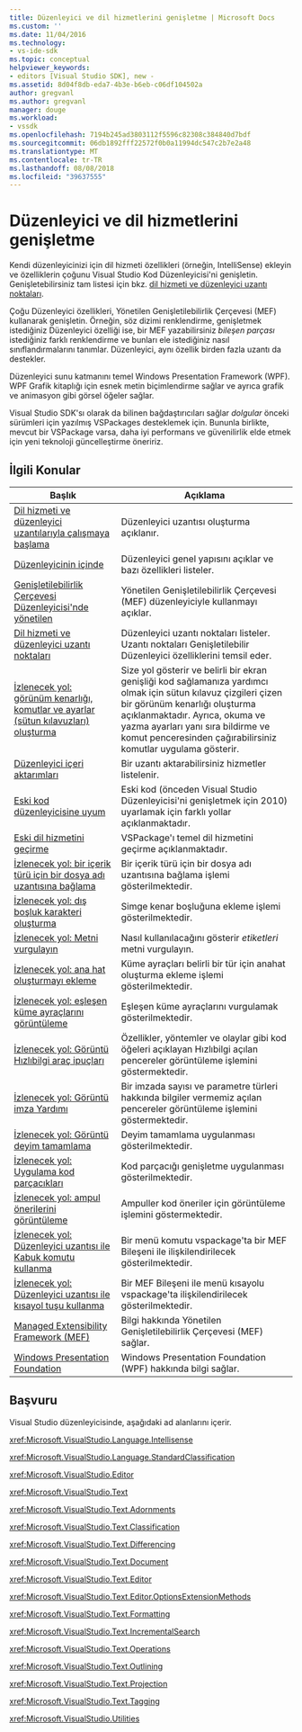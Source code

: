 ```yaml
---
title: Düzenleyici ve dil hizmetlerini genişletme | Microsoft Docs
ms.custom: ''
ms.date: 11/04/2016
ms.technology:
- vs-ide-sdk
ms.topic: conceptual
helpviewer_keywords:
- editors [Visual Studio SDK], new -
ms.assetid: 8d04f8db-eda7-4b3e-b6eb-c06df104502a
author: gregvanl
ms.author: gregvanl
manager: douge
ms.workload:
- vssdk
ms.openlocfilehash: 7194b245ad3803112f5596c82308c384840d7bdf
ms.sourcegitcommit: 06db1892fff22572f0b0a11994dc547c2b7e2a48
ms.translationtype: MT
ms.contentlocale: tr-TR
ms.lasthandoff: 08/08/2018
ms.locfileid: "39637555"
---
```

# <a name="extend-the-editor-and-language-services"></a>Düzenleyici ve dil hizmetlerini genişletme
Kendi düzenleyicinizi için dil hizmeti özellikleri (örneğin, IntelliSense) ekleyin ve özelliklerin çoğunu Visual Studio Kod Düzenleyicisi'ni genişletin.  Genişletebilirsiniz tam listesi için bkz. [dil hizmeti ve düzenleyici uzantı noktaları](../extensibility/language-service-and-editor-extension-points.md).  
  
 Çoğu Düzenleyici özellikleri, Yönetilen Genişletilebilirlik Çerçevesi (MEF) kullanarak genişletin. Örneğin, söz dizimi renklendirme, genişletmek istediğiniz Düzenleyici özelliği ise, bir MEF yazabilirsiniz *bileşen parçası* istediğiniz farklı renklendirme ve bunları ele istediğiniz nasıl sınıflandırmalarını tanımlar. Düzenleyici, aynı özellik birden fazla uzantı da destekler.  
  
 Düzenleyici sunu katmanını temel Windows Presentation Framework (WPF). WPF Grafik kitaplığı için esnek metin biçimlendirme sağlar ve ayrıca grafik ve animasyon gibi görsel öğeler sağlar.  
  
 Visual Studio SDK'sı olarak da bilinen bağdaştırıcıları sağlar *dolgular* önceki sürümleri için yazılmış VSPackages desteklemek için. Bununla birlikte, mevcut bir VSPackage varsa, daha iyi performans ve güvenilirlik elde etmek için yeni teknoloji güncelleştirme öneririz.  
  
## <a name="related-topics"></a>İlgili Konular  
  
|Başlık|Açıklama|  
|-----------|-----------------|  
|[Dil hizmeti ve düzenleyici uzantılarıyla çalışmaya başlama](../extensibility/getting-started-with-language-service-and-editor-extensions.md)|Düzenleyici uzantısı oluşturma açıklanır.|  
|[Düzenleyicinin içinde](../extensibility/inside-the-editor.md)|Düzenleyici genel yapısını açıklar ve bazı özellikleri listeler.|  
|[Genişletilebilirlik Çerçevesi Düzenleyicisi'nde yönetilen](../extensibility/managed-extensibility-framework-in-the-editor.md)|Yönetilen Genişletilebilirlik Çerçevesi (MEF) düzenleyiciyle kullanmayı açıklar.|  
|[Dil hizmeti ve düzenleyici uzantı noktaları](../extensibility/language-service-and-editor-extension-points.md)|Düzenleyici uzantı noktaları listeler. Uzantı noktaları Genişletilebilir Düzenleyici özelliklerini temsil eder.|  
|[İzlenecek yol: görünüm kenarlığı, komutlar ve ayarlar (sütun kılavuzları) oluşturma](../extensibility/walkthrough-creating-a-view-adornment-commands-and-settings-column-guides.md)|Size yol gösterir ve belirli bir ekran genişliği kod sağlamanıza yardımcı olmak için sütun kılavuz çizgileri çizen bir görünüm kenarlığı oluşturma açıklanmaktadır.  Ayrıca, okuma ve yazma ayarları yanı sıra bildirme ve komut penceresinden çağırabilirsiniz komutlar uygulama gösterir.|  
|[Düzenleyici içeri aktarımları](../extensibility/editor-imports.md)|Bir uzantı aktarabilirsiniz hizmetler listelenir.|  
|[Eski kod düzenleyicisine uyum](../extensibility/adapting-legacy-code-to-the-editor.md)|Eski kod (önceden Visual Studio Düzenleyicisi'ni genişletmek için 2010) uyarlamak için farklı yollar açıklanmaktadır.|  
|[Eski dil hizmetini geçirme](../extensibility/internals/migrating-a-legacy-language-service.md)|VSPackage'ı temel dil hizmetini geçirme açıklanmaktadır.|  
|[İzlenecek yol: bir içerik türü için bir dosya adı uzantısına bağlama](../extensibility/walkthrough-linking-a-content-type-to-a-file-name-extension.md)|Bir içerik türü için bir dosya adı uzantısına bağlama işlemi gösterilmektedir.|  
|[İzlenecek yol: dış boşluk karakteri oluşturma](../extensibility/walkthrough-creating-a-margin-glyph.md)|Simge kenar boşluğuna ekleme işlemi gösterilmektedir.|  
|[İzlenecek yol: Metni vurgulayın](../extensibility/walkthrough-highlighting-text.md)|Nasıl kullanılacağını gösterir *etiketleri* metni vurgulayın.|  
|[İzlenecek yol: ana hat oluşturmayı ekleme](../extensibility/walkthrough-outlining.md)|Küme ayraçları belirli bir tür için anahat oluşturma ekleme işlemi gösterilmektedir.|  
|[İzlenecek yol: eşleşen küme ayraçlarını görüntüleme](../extensibility/walkthrough-displaying-matching-braces.md)|Eşleşen küme ayraçlarını vurgulamak gösterilmektedir.|  
|[İzlenecek yol: Görüntü Hızlıbilgi araç ipuçları](../extensibility/walkthrough-displaying-quickinfo-tooltips.md)|Özellikler, yöntemler ve olaylar gibi kod öğeleri açıklayan Hızlıbilgi açılan pencereler görüntüleme işlemini göstermektedir.|  
|[İzlenecek yol: Görüntü imza Yardımı](../extensibility/walkthrough-displaying-signature-help.md)|Bir imzada sayısı ve parametre türleri hakkında bilgiler vermemiz açılan pencereler görüntüleme işlemini göstermektedir.|  
|[İzlenecek yol: Görüntü deyim tamamlama](../extensibility/walkthrough-displaying-statement-completion.md)|Deyim tamamlama uygulanması gösterilmektedir.|  
|[İzlenecek yol: Uygulama kod parçacıkları](../extensibility/walkthrough-implementing-code-snippets.md)|Kod parçacığı genişletme uygulanması gösterilmektedir.|  
|[İzlenecek yol: ampul önerilerini görüntüleme](../extensibility/walkthrough-displaying-light-bulb-suggestions.md)|Ampuller kod öneriler için görüntüleme işlemini göstermektedir.|  
|[İzlenecek yol: Düzenleyici uzantısı ile Kabuk komutu kullanma](../extensibility/walkthrough-using-a-shell-command-with-an-editor-extension.md)|Bir menü komutu vspackage'ta bir MEF Bileşeni ile ilişkilendirilecek gösterilmektedir.|  
|[İzlenecek yol: Düzenleyici uzantısı ile kısayol tuşu kullanma](../extensibility/walkthrough-using-a-shortcut-key-with-an-editor-extension.md)|Bir MEF Bileşeni ile menü kısayolu vspackage'ta ilişkilendirilecek gösterilmektedir.|  
|[Managed Extensibility Framework (MEF)](/dotnet/framework/mef/index)|Bilgi hakkında Yönetilen Genişletilebilirlik Çerçevesi (MEF) sağlar.|  
|[Windows Presentation Foundation](/dotnet/framework/wpf/index)|Windows Presentation Foundation (WPF) hakkında bilgi sağlar.|  
  
## <a name="reference"></a>Başvuru  
 Visual Studio düzenleyicisinde, aşağıdaki ad alanlarını içerir.  
  
 <xref:Microsoft.VisualStudio.Language.Intellisense>  
  
 <xref:Microsoft.VisualStudio.Language.StandardClassification>  
  
 <xref:Microsoft.VisualStudio.Editor>  
  
 <xref:Microsoft.VisualStudio.Text>  
  
 <xref:Microsoft.VisualStudio.Text.Adornments>  
  
 <xref:Microsoft.VisualStudio.Text.Classification>  
  
 <xref:Microsoft.VisualStudio.Text.Differencing>  
  
 <xref:Microsoft.VisualStudio.Text.Document>  
  
 <xref:Microsoft.VisualStudio.Text.Editor>  
  
 <xref:Microsoft.VisualStudio.Text.Editor.OptionsExtensionMethods>  
  
 <xref:Microsoft.VisualStudio.Text.Formatting>  
  
 <xref:Microsoft.VisualStudio.Text.IncrementalSearch>  
  
 <xref:Microsoft.VisualStudio.Text.Operations>  
  
 <xref:Microsoft.VisualStudio.Text.Outlining>  
  
 <xref:Microsoft.VisualStudio.Text.Projection>  
  
 <xref:Microsoft.VisualStudio.Text.Tagging>  
  
 <xref:Microsoft.VisualStudio.Utilities>